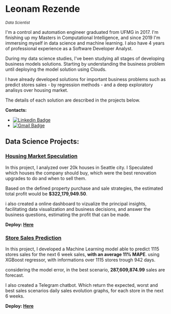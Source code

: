 # Leonam Rezende
<sub>*Data Scientist*</sub>

I'm a control and automation engineer graduated from UFMG in 2017. I'm finishing up my Masters in Computational Intelligence, and since 2019 I'm immersing myself in data science and machine learning. I also have 4 years of professional experience as a Software Developer Analyst. 

During my data science studies, I've been studying all stages of developing business models solutions. Starting by understanding the business problem until deploying the model solution using Clouds.

I have already developed solutions for important business problems such as predict stores sales - by regression methods - and a deep exploratory analisys over housing market.

The details of each solution are described in the projects below.


**Contacts:**
* [![Linkedin Badge](https://img.shields.io/badge/-LinkedIn-blue?style=flat&logo=LinkedIn&logoColor=white)](https://www.linkedin.com/in/leonamrsm/)
* [![Gmail Badge](https://img.shields.io/badge/-Gmail-c14438?style=flat-square&logo=Gmail&logoColor=white&link=mailto:leonamrsm@gmail.com)](mailto:meigaromlopes@gmail.com)


## Data Science Projects:

### [Housing Market Speculation](https://github.com/Leonamrsm/Real_State_Insights)

In this project, I analyzed over 20k houses in Seattle city. I Speculated which houses the company should buy, which were the best renovation upgrades to do and when to sell them.

Based on the defined property purchase and sale strategies, the estimated total profit would be **$322,179,949.50**.

i also created a online dashboard to vizualize the principal insights, facilitating data visualization and business decisions, and answer the business questions, estimating the profit that can be made.

**Deploy: [Here](https://insights-house-rocket.herokuapp.com/)**

### [Store Sales Prediction](https://github.com/Leonamrsm/Rossmann-Stores-Sales-Forecast)

In this project, I developed a Machine Learning model able to predict 1115 stores sales for the next 6 week sales, **with an average 11% MAPE**. using XGBoost regressor, with informations over 1115 stores trough 942 days.

considering the model error, in the best scenario, **287,609,874.99** sales are forecast.

I also created a Telegram chatbot. Which return the expected, worst and best sales scenarios daily sales evolution graphs, for each store in the next 6 weeks.

**Deploy: [Here](http://t.me/leonam_RossmanBot)**

  </tbody>
</table>

